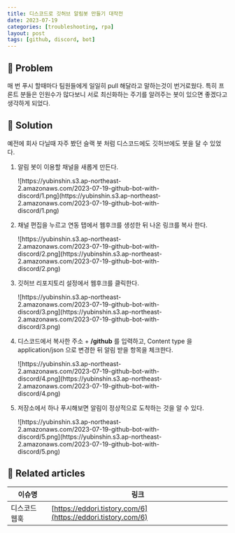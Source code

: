 ```yaml
---
title: 디스코드로 깃허브 알림봇 만들기 대작전
date: 2023-07-19
categories: [troubleshooting, rpa]
layout: post
tags: [github, discord, bot]
---
```


## 🤔 Problem

매 번 푸시 할때마다 팀원들에게 일일히 pull 해달라고 말하는것이 번거로웠다. 특히 프론트 분들은 인원수가 많다보니 서로 최신화하는 주기를 알려주는 봇이 있으면 좋겠다고 생각하게 되었다.

## 🌱 Solution

예전에 회사 다닐때 자주 봤던 슬랙 봇 처럼 디스코드에도 깃허브에도 봇을 달 수 있었다.

1. 알림 봇이 이용할 채널을 새롭게 만든다.
   <div markdown="block" style="width: 80%;">
      ![https://yubinshin.s3.ap-northeast-2.amazonaws.com/2023-07-19-github-bot-with-discord/1.png](https://yubinshin.s3.ap-northeast-2.amazonaws.com/2023-07-19-github-bot-with-discord/1.png)
   </div>

2. 채널 편집을 누르고 연동 탭에서 웹후크를 생성한 뒤 나온 링크를 복사 한다.
   <div markdown="block" style="width: 80%;">
   ![https://yubinshin.s3.ap-northeast-2.amazonaws.com/2023-07-19-github-bot-with-discord/2.png](https://yubinshin.s3.ap-northeast-2.amazonaws.com/2023-07-19-github-bot-with-discord/2.png)
   </div>

3. 깃허브 리포지토리 설정에서 웹후크를 클릭한다.
   <div markdown="block" style="width: 80%;">
   ![https://yubinshin.s3.ap-northeast-2.amazonaws.com/2023-07-19-github-bot-with-discord/3.png](https://yubinshin.s3.ap-northeast-2.amazonaws.com/2023-07-19-github-bot-with-discord/3.png)
   </div>

4. 디스코드에서 복사한 주소 + **/github** 를 입력하고, Content type 을 application/json 으로 변경한 뒤 알림 받을 항목을 체크한다.
   <div markdown="block" style="width: 70%;">
   ![https://yubinshin.s3.ap-northeast-2.amazonaws.com/2023-07-19-github-bot-with-discord/4.png](https://yubinshin.s3.ap-northeast-2.amazonaws.com/2023-07-19-github-bot-with-discord/4.png)
   </div>
5. 저장소에서 하나 푸시해보면 알림이 정상적으로 도착하는 것을 알 수 있다.
   <div markdown="block" style="width: 80%;">
   ![https://yubinshin.s3.ap-northeast-2.amazonaws.com/2023-07-19-github-bot-with-discord/5.png](https://yubinshin.s3.ap-northeast-2.amazonaws.com/2023-07-19-github-bot-with-discord/5.png)
   </div>

## 📎 Related articles

| 이슈명        | 링크                                                         |
| ------------- | ------------------------------------------------------------ |
| 디스코드 웹훅 | [https://eddori.tistory.com/6](https://eddori.tistory.com/6) |
